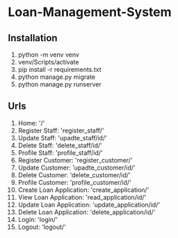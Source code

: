 # Loan-Management-System

## Installation
1. python -m venv venv
2. venv/Scripts/activate
3. pip install -r requirements.txt
4. python manage.py migrate
5. python manage.py runserver

## Urls
1. Home: '/'
2. Register Staff: 'register_staff/'
3. Update Staff: 'upadte_staff/id/'
4. Delete Staff: 'delete_staff/id/'
5. Profile Staff: 'profile_staff/id/'
6. Register Customer: 'register_customer/'
7. Update Customer: 'upadte_customer/id/'
8. Delete Customer: 'delete_customer/id/'
9. Profile Customer: 'profile_customer/id/'
10. Create Loan Application: 'create_application/'
11. View Loan Application: 'read_application/id/'
12. Update Loan Application: 'update_application/id/'
13. Delete Loan Application: 'delete_application/id/'
14. Login: 'login/'
15. Logout: 'logout/'
